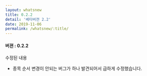```yaml
---
layout: whatsnew
title: 0.2.2
detail: '베타버젼 2.2'
date: 2019-11-06
permalink: /whatsnew/:title/
---
```

<h4>버젼 : 0.2.2</h4>

수정된 내용
- 종목 순서 변경이 안되는 버그가 하나 발견되어서 급하게 수정했습니다.
